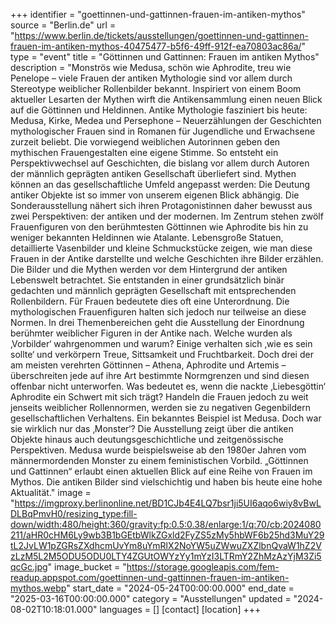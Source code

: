 +++
identifier = "goettinnen-und-gattinnen-frauen-im-antiken-mythos"
source = "Berlin.de"
url = "https://www.berlin.de/tickets/ausstellungen/goettinnen-und-gattinnen-frauen-im-antiken-mythos-40475477-b5f6-49ff-912f-ea70803ac86a/"
type = "event"
title = "Göttinnen und Gattinnen: Frauen im antiken Mythos"
description = "Monströs wie Medusa, schön wie Aphrodite, treu wie Penelope – viele Frauen der antiken Mythologie sind vor allem durch Stereotype weiblicher Rollenbilder bekannt. Inspiriert von einem Boom aktueller Lesarten der Mythen wirft die Antikensammlung einen neuen Blick auf die Göttinnen und Heldinnen.
Antike Mythologie fasziniert bis heute: Medusa, Kirke, Medea und Persephone – Neuerzählungen der Geschichten mythologischer Frauen sind in Romanen für Jugendliche und Erwachsene zurzeit beliebt. Die vorwiegend weiblichen Autorinnen geben den mythischen Frauengestalten eine eigene Stimme. So entsteht ein Perspektivwechsel auf Geschichten, die bislang vor allem durch Autoren der männlich geprägten antiken Gesellschaft überliefert sind.
Mythen können an das gesellschaftliche Umfeld angepasst werden: Die Deutung antiker Objekte ist so immer von unserem eigenen Blick abhängig. Die Sonderausstellung nähert sich ihren Protagonistinnen daher bewusst aus zwei Perspektiven: der antiken und der modernen. Im Zentrum stehen zwölf Frauenfiguren von den berühmtesten Göttinnen wie Aphrodite bis hin zu weniger bekannten Heldinnen wie Atalante. Lebensgroße Statuen, detaillierte Vasenbilder und kleine Schmuckstücke zeigen, wie man diese Frauen in der Antike darstellte und welche Geschichten ihre Bilder erzählen.
Die Bilder und die Mythen werden vor dem Hintergrund der antiken Lebenswelt betrachtet. Sie entstanden in einer grundsätzlich binär gedachten und männlich geprägten Gesellschaft mit entsprechenden Rollenbildern. Für Frauen bedeutete dies oft eine Unterordnung. Die mythologischen Frauenfiguren halten sich jedoch nur teilweise an diese Normen.
In drei Themenbereichen geht die Ausstellung der Einordnung berühmter weiblicher Figuren in der Antike nach. Welche wurden als ‚Vorbilder‘ wahrgenommen und warum? Einige verhalten sich ‚wie es sein sollte‘ und verkörpern Treue, Sittsamkeit und Fruchtbarkeit. Doch drei der am meisten verehrten Göttinnen – Athena, Aphrodite und Artemis – überschreiten jede auf ihre Art bestimmte Normgrenzen und sind diesen offenbar nicht unterworfen. Was bedeutet es, wenn die nackte ‚Liebesgöttin‘ Aphrodite ein Schwert mit sich trägt? Handeln die Frauen jedoch zu weit jenseits weiblicher Rollennormen, werden sie zu negativen Gegenbildern gesellschaftlichen Verhaltens. Ein bekanntes Beispiel ist Medusa. Doch war sie wirklich nur das ‚Monster‘?
Die Ausstellung zeigt über die antiken Objekte hinaus auch deutungsgeschichtliche und zeitgenössische Perspektiven. Medusa wurde beispielsweise ab den 1980er Jahren vom männermordenden Monster zu einem feministischen Vorbild. „Göttinnen und Gattinnen“ erlaubt einen aktuellen Blick auf eine Reihe von Frauen im Mythos. Die antiken Bilder sind vielschichtig und haben bis heute eine hohe Aktualität."
image = "https://imgproxy.berlinonline.net/BD1CJb4E4LQ7bsr1ji5UI6aqo6wiy8vBwLDLBqPmvH0/resizing_type:fill-down/width:480/height:360/gravity:fp:0.5:0.38/enlarge:1/q:70/cb:2024080211/aHR0cHM6Ly9wb3B1bGEtbWlkZGxld2FyZS5zMy5hbWF6b25hd3MuY29tL2JvLW1pZGRsZXdhcmUvYm8uYmRlX2NoYW5uZWwuZXZlbnQvaW1hZ2VzLzM5L2M5ODU5ODU0LTY4ZGUtOWYzYy1mYzI3LTRmY2ZhMzAzYjM3Zi5qcGc.jpg"
image_bucket = "https://storage.googleapis.com/fem-readup.appspot.com/goettinnen-und-gattinnen-frauen-im-antiken-mythos.webp"
start_date = "2024-05-24T00:00:00.000"
end_date = "2025-03-16T00:00:00.000"
category = "Ausstellungen"
updated = "2024-08-02T10:18:01.000"
languages = []
[contact]
[location]
+++